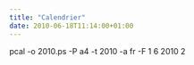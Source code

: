 ```yaml
---
title: "Calendrier"
date: 2010-06-18T11:14:00+01:00
---
```

pcal -o 2010.ps -P a4 -t 2010 -a fr -F 1 6 2010 2
